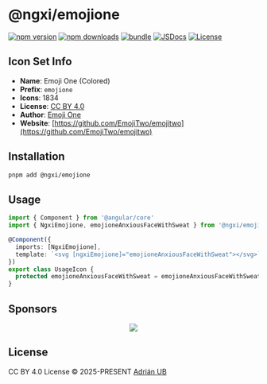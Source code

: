 # @ngxi/emojione

[![npm version][npm-version-src]][npm-version-href]
[![npm downloads][npm-downloads-src]][npm-downloads-href]
[![bundle][bundle-src]][bundle-href]
[![JSDocs][jsdocs-src]][jsdocs-href]
[![License][license-src]][license-href]

## Icon Set Info

- **Name**: Emoji One (Colored)
- **Prefix**: `emojione`
- **Icons**: 1834
- **License**: [CC BY 4.0](https://creativecommons.org/licenses/by/4.0/)
- **Author**: [Emoji One](https://github.com/EmojiTwo/emojitwo)
- **Website**: [https://github.com/EmojiTwo/emojitwo](https://github.com/EmojiTwo/emojitwo)

## Installation

```sh
pnpm add @ngxi/emojione
```

## Usage

```ts
import { Component } from '@angular/core'
import { NgxiEmojione, emojioneAnxiousFaceWithSweat } from '@ngxi/emojione'

@Component({
  imports: [NgxiEmojione],
  template: `<svg [ngxiEmojione]="emojioneAnxiousFaceWithSweat"></svg>`
})
export class UsageIcon {
  protected emojioneAnxiousFaceWithSweat = emojioneAnxiousFaceWithSweat
}
```

## Sponsors

<p align="center">
  <a href="https://cdn.jsdelivr.net/gh/adrian-ub/static/sponsors.svg">
    <img src='https://cdn.jsdelivr.net/gh/adrian-ub/static/sponsors.svg'/>
  </a>
</p>

## License

CC BY 4.0 License © 2025-PRESENT [Adrián UB](https://github.com/adrian-ub)

<!-- Badges -->

[npm-version-src]: https://img.shields.io/npm/v/@ngxi/emojione?style=flat&colorA=080f12&colorB=1fa669
[npm-version-href]: https://npmjs.com/package/@ngxi/emojione
[npm-downloads-src]: https://img.shields.io/npm/dm/@ngxi/emojione?style=flat&colorA=080f12&colorB=1fa669
[npm-downloads-href]: https://npmjs.com/package/@ngxi/emojione
[bundle-src]: https://img.shields.io/bundlephobia/minzip/@ngxi/emojione?style=flat&colorA=080f12&colorB=1fa669&label=minzip
[bundle-href]: https://bundlephobia.com/result?p=@ngxi/emojione
[license-src]: https://img.shields.io/npm/l/@ngxi/emojione?style=flat&colorA=080f12&colorB=1fa669
[license-href]: https://github.com/adrian-ub/ngxi/blob/main/LICENSE
[jsdocs-src]: https://img.shields.io/badge/jsdocs-reference-080f12?style=flat&colorA=080f12&colorB=1fa669
[jsdocs-href]: https://www.jsdocs.io/package/@ngxi/emojione
